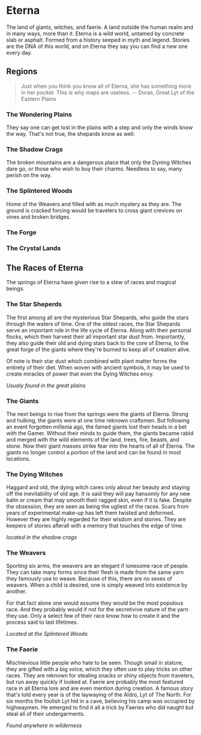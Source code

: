 # Eterna

The land of giants, witches, and faerie. A land outside the human realm and in many ways, more than it. Eterna is a wild world, untamed by concrete slab or asphalt. Formed from a history seeped in myth and legend. Stories are the DNA of this world, and on Eterna they say you can find a new one every day.

## Regions

> Just when you think you know all of Eterna, she has something more in her pocket. This is why maps are useless. -- Doras, Great Lyt of the Eastern Plains

### The Wondering Plains
They say one can get lost in the plains with a step and only the winds know the way. That's not true, the shepards know as well. 

### The Shadow Crags
The broken mountains are a dangerous place that only the Dyning Witches dare go, or those who wish to buy their charms. Needless to say, many perish on the way.

### The Splintered Woods
Home of the Weavers and filled with as much mystery as they are. The ground is cracked forcing would be travelers to cross giant crevices on vines and broken bridges.

### The Forge

### The Crystal Lands 


## The Races of Eterna

The springs of Eterna have given rise to a stew of races and magical beings.  

### The Star Sheperds
The first among all are the mysterious Star Shepards, who guide the stars through the waters of time. One of the oldest races, the Star Shepards serve an important role in the life cycle of Eterna. Along with their personal flocks, which their harvest their all important star dust from. Importantly, they also guide their old and dying stars back to the core of Eterna, to the great forge of the giants where they're burned to keep all of creation alive.

Of note is their star dust which combined with plant matter forms the entirety of their diet. When woven with ancient symbols, it may be used to create miracles of power that even the Dying Witches envy. 

*Usualy found in the great plains*

### The Giants
The next beings to rise from the springs were the giants of Eterna. Strong and hulking, the giants were at one time reknown craftsmen. But following an event forgotten millenia ago, the famed giants lost their heads in a bet with the Gamer. Without their minds to guide them, the giants became rabid and merged with the wild elements of the land, trees, fire, beasts, and stone. Now their giant masses strike fear into the hearts of all of Eterna. The giants no longer control a portion of the land and can be found in most locations.

###  The Dying Witches
Haggard and old, the dying witch cares only about her beauty and staying off the inevitability of old age. It is said they will pay hansomly for any new balm or cream that may smooth their ragged skin, even if it is fake. Despite the obsession, they are seen as being the ugliest of the races. Scars from years of experimental make-up has left them twisted and deformed. However they are highly regarded for their wisdom and stories. They are keepers of stories afterall with a memory that touches the edge of time.

*located in the shadow crags*

###  The Weavers
Sporting six arms, the weavers are an elegant if lonesome race of people. They can take many forms since their flesh is made from the same yarn they famously use to weave. Because of this, there are no sexes of weavers. When a child is desired, one is simply weaved into existence by another. 

For that fact alone one would assume they would be the most populous race. And they probably would if not for the secretivive nature of the yarn they use. Only a select few of their race know how to create it and the process said to last lifetimes.

*Located at the Splintered Woods*

### The Faerie
Mischievious little people who hate to be seen. Though small in stature, they are gifted with a big voice, which they often use to play tricks on other races. They are reknown for stealing snacks or shiny objects from travelers, but run away quickly if looked at. Faerie are probably the most featured race in all Eterna lore and are even mention during creation. A famous story that's told every year is of the laywaying of the Aldro, Lyt of The North. For six months the foolish Lyt hid in a cave, believing his camp was occupied by highwaymen. He emerged to find it all a trick by Faeries who did naught but steal all of their undergarments.

*Found anywhere in wilderness*

